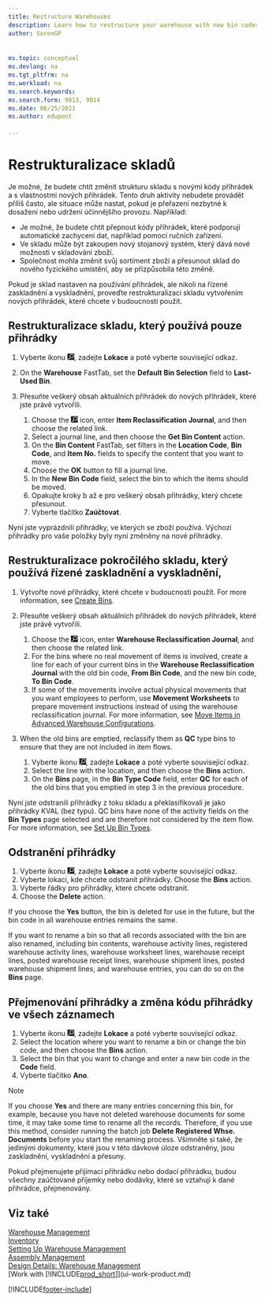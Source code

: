 ```yaml
---
title: Restructure Warehouses
description: Learn how to restructure your warehouse with new bin codes and new bin characteristics to achieve or maintain a more efficient operation.
author: SorenGP


ms.topic: conceptual
ms.devlang: na
ms.tgt_pltfrm: na
ms.workload: na
ms.search.keywords:
ms.search.form: 9813, 9814
ms.date: 06/25/2021
ms.author: edupont

---
```

# Restrukturalizace skladů
Je možné, že budete chtít změnit strukturu skladu s novými kódy přihrádek a s vlastnostmi nových přihrádek. Tento druh aktivity nebudete provádět příliš často, ale situace může nastat, pokud je přeřazení nezbytné k dosažení nebo udržení účinnějšího provozu. Například:

- Je možné, že budete chtít přepnout kódy přihrádek, které podporují automatické zachycení dat, například pomocí ručních zařízení.
- Ve skladu může být zakoupen nový stojanový systém, který dává nové možnosti v skladování zboží.
- Společnost mohla změnit svůj sortiment zboží a přesunout sklad do nového fyzického umístění, aby se přizpůsobila této změně.

Pokud je sklad nastaven na používání přihrádek, ale nikoli na řízené zaskladnění a vyskladnění, proveďte restrukturalizaci skladu vytvořením nových přihrádek, které chcete v budoucnosti použít.

## Restrukturalizace skladu, který používá pouze přihrádky
1. Vyberte ikonu ![Žárovky, která otevře funkci Řekněte mi](media/ui-search/search_small.png "Řekněte mi, co chcete dělat"), zadejte **Lokace** a poté vyberte související odkaz.
2. On the **Warehouse** FastTab, set the **Default Bin Selection** field to **Last-Used Bin**.
3. Přesuňte veškerý obsah aktuálních přihrádek do nových přihrádek, které jste právě vytvořili.

   1. Choose the ![Lightbulb that opens the Tell Me feature.](media/ui-search/search_small.png "Tell me what you want to do") icon, enter **Item Reclassification Journal**, and then choose the related link.
   2. Select a journal line, and then choose the **Get Bin Content** action.
   3. On the **Bin Content** FastTab, set filters in the **Location Code**, **Bin Code**, and **Item No.** fields to specify the content that you want to move.
   4. Choose the **OK** button to fill a journal line.
   5. In the **New Bin Code** field, select the bin to which the items should be moved.
   6. Opakujte kroky b až e pro veškerý obsah přihrádky, který chcete přesunout.
   7. Vyberte tlačítko **Zaúčtovat**.

Nyní jste vyprázdnili přihrádky, ve kterých se zboží používá. Výchozí přihrádky pro vaše položky byly nyní změněny na nové přihrádky.

## Restrukturalizace pokročilého skladu, který používá řízené zaskladnění a vyskladnění,

1. Vytvořte nové přihrádky, které chcete v budoucnosti použít. For more information, see [Create Bins](warehouse-how-to-create-individual-bins.md).
2. Přesuňte veškerý obsah aktuálních přihrádek do nových přihrádek, které jste právě vytvořili.

   1. Choose the ![Lightbulb that opens the Tell Me feature.](media/ui-search/search_small.png "Tell me what you want to do") icon, enter **Warehouse Reclassification Journal**, and then choose the related link.
   2. For the bins where no real movement of items is involved, create a line for each of your current bins in the **Warehouse Reclassification Journal** with the old bin code, **From Bin Code**, and the new bin code, **To Bin Code**.
   3. If some of the movements involve actual physical movements that you want employees to perform, use **Movement Worksheets** to prepare movement instructions instead of using the warehouse reclassification journal. For more information, see [Move Items in Advanced Warehouse Configurations](warehouse-how-to-move-items-in-advanced-warehousing.md).

3. When the old bins are emptied, reclassify them as **QC** type bins to ensure that they are not included in item flows.

   1. Vyberte ikonu ![Žárovky, která otevře funkci Řekněte mi](media/ui-search/search_small.png "Řekněte mi, co chcete dělat"), zadejte **Lokace** a poté vyberte související odkaz.
   2. Select the line with the location, and then choose the **Bins** action.
   3. On the **Bins** page, in the **Bin Type Code** field, enter **QC** for each of the old bins that you emptied in step 3 in the previous procedure.

Nyní jste odstranili přihrádky z toku skladu a překlasifikovali je jako přihrádky KVAL (bez typu). QC bins have none of the activity fields on the **Bin Types** page selected and are therefore not considered by the item flow. For more information, see [Set Up Bin Types](warehouse-how-to-set-up-bin-types.md).

## Odstranění přihrádky

1. Vyberte ikonu ![Žárovky, která otevře funkci Řekněte mi](media/ui-search/search_small.png "Řekněte mi, co chcete dělat"), zadejte **Lokace** a poté vyberte související odkaz.
2. Vyberte lokaci, kde chcete odstranit přihrádky. Choose the **Bins** action.
3. Vyberte řádky pro přihrádky, které chcete odstranit.
4. Choose the **Delete** action.

If you choose the **Yes** button, the bin is deleted for use in the future, but the bin code in all warehouse entries remains the same.

If you want to rename a bin so that all records associated with the bin are also renamed, including bin contents, warehouse activity lines, registered warehouse activity lines, warehouse worksheet lines, warehouse receipt lines, posted warehouse receipt lines, warehouse shipment lines, posted warehouse shipment lines, and warehouse entries, you can do so on the **Bins** page.

## Přejmenování přihrádky a změna kódu přihrádky ve všech záznamech

1. Vyberte ikonu ![Žárovky, která otevře funkci Řekněte mi](media/ui-search/search_small.png "Řekněte mi, co chcete dělat"), zadejte **Lokace** a poté vyberte související odkaz.
2. Select the location where you want to rename a bin or change the bin code, and then choose the **Bins** action.
3. Select the bin that you want to change and enter a new bin code in the **Code** field.
4. Vyberte tlačítko **Ano**.

> [!NOTE]  
> If you choose **Yes** and there are many entries concerning this bin, for example, because you have not deleted warehouse documents for some time, it may take some time to rename all the records. Therefore, if you use this method, consider running the batch job **Delete Registered Whse. Documents** before you start the renaming process. Všimněte si také, že jedinými dokumenty, které jsou v této dávkové úloze odstraněny, jsou zaskladnění, vyskladnění a přesuny.
>
> Pokud přejmenujete přijímací přihrádku nebo dodací přihrádku, budou všechny zaúčtované příjemky nebo dodávky, které se vztahují k dané přihrádce, přejmenovány.

## Viz také
[Warehouse Management](warehouse-manage-warehouse.md)  
[Inventory](inventory-manage-inventory.md)  
[Setting Up Warehouse Management](warehouse-setup-warehouse.md)     
[Assembly Management](assembly-assemble-items.md)    
[Design Details: Warehouse Management](design-details-warehouse-management.md)  
[Work with [!INCLUDE[prod_short](includes/prod_short.md)]](ui-work-product.md)


[!INCLUDE[footer-include](includes/footer-banner.md)]